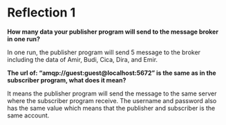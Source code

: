 # Reflection 1

**How many data your publisher program will send to the message broker in one run?**

In one run, the publisher program will send 5 message to the broker including the data of Amir, Budi, Cica, Dira, and Emir.

**The url of: “amqp://guest:guest@localhost:5672” is the same as in the subscriber program, what does it mean?**

It means the publisher program will send the message to the same server where the subscriber program receive. The username and password also has the same value which means that the publisher and subscriber is the same account.
